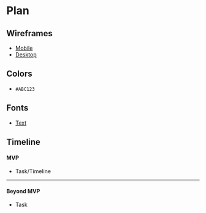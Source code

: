 # Plan

## Wireframes
* [Mobile](images/mobile_wireframe)
* [Desktop](images/website_wireframe)

## Colors
* `#ABC123`

## Fonts
* [Text](URL)

## Timeline

#### MVP

* Task/Timeline

---

#### Beyond MVP

* Task
